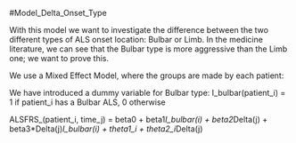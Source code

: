#Model_Delta_Onset_Type

With this model we want to investigate the difference between the two different types of ALS onset location: Bulbar or Limb.
In the medicine literature, we can see that the Bulbar type is more aggressive than the Limb one; we want to prove this.

We use a Mixed Effect Model, where the groups are made by each patient:

We have introduced a dummy variable for Bulbar type: I_bulbar(patient_i) = 1 if patient_i has a Bulbar ALS, 0 otherwise

ALSFRS_(patient_i, time_j) = beta0 + beta1*I_bulbar(i) + beta2*Delta(j) + beta3*Delta(j)*I_bulbar(i) + theta1_i + theta2_i*Delta(j)
